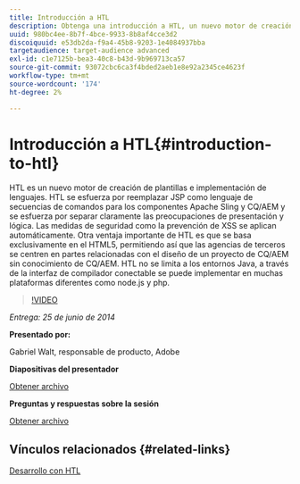 ```yaml
---
title: Introducción a HTL
description: Obtenga una introducción a HTL, un nuevo motor de creación de plantillas e implementación de lenguajes. HTL se esfuerza por reemplazar JSP como lenguaje de secuencias de comandos para los componentes Apache Sling y CQ/AEM y se esfuerza por separar claramente las preocupaciones de presentación y lógica.
uuid: 980bc4ee-8b7f-4bce-9933-8b8af4cce3d2
discoiquuid: e53db2da-f9a4-45b8-9203-1e4084937bba
targetaudience: target-audience advanced
exl-id: c1e7125b-bea3-40c8-b43d-9b969713ca57
source-git-commit: 93072cbc6ca3f4bded2aeb1e8e92a2345ce4623f
workflow-type: tm+mt
source-wordcount: '174'
ht-degree: 2%

---
```


# Introducción a HTL{#introduction-to-htl}

HTL es un nuevo motor de creación de plantillas e implementación de lenguajes. HTL se esfuerza por reemplazar JSP como lenguaje de secuencias de comandos para los componentes Apache Sling y CQ/AEM y se esfuerza por separar claramente las preocupaciones de presentación y lógica. Las medidas de seguridad como la prevención de XSS se aplican automáticamente. Otra ventaja importante de HTL es que se basa exclusivamente en el HTML5, permitiendo así que las agencias de terceros se centren en partes relacionadas con el diseño de un proyecto de CQ/AEM sin conocimiento de CQ/AEM. HTL no se limita a los entornos Java, a través de la interfaz de compilador conectable se puede implementar en muchas plataformas diferentes como node.js y php.

>[!VIDEO](https://video.tv.adobe.com/v/19504/?quality=9)

*Entrega: 25 de junio de 2014*

**Presentado por:**

Gabriel Walt, responsable de producto, Adobe

**Diapositivas del presentador**

[Obtener archivo](assets/sightly-component-development.pdf)

**Preguntas y respuestas sobre la sesión**

[Obtener archivo](assets/introduction-to-sightly-q-as.pdf)

## Vínculos relacionados {#related-links}

[Desarrollo con HTL](https://docs.adobe.com/docs/en/htl/overview.html?wcmmode=disabled)

<!--
[Get back to the Overview](https://helpx.adobe.com/experience-manager/kt/eseminars/gems/aem-index.html)
-->
